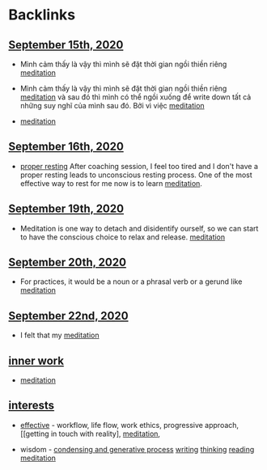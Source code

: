 
# Backlinks
## [September 15th, 2020](<September 15th, 2020.md>)
- Mình cảm thấy là vậy thì mình sẽ đặt thời gian ngồi thiền riêng [meditation](<meditation.md>)

- Mình cảm thấy là vậy thì mình sẽ đặt thời gian ngồi thiền riêng [meditation](<meditation.md>) và sau đó thì mình có thể ngồi xuống để write down tất cả những suy nghĩ của mình sau đó. Bởi vì việc [meditation](<meditation.md>)

- [meditation](<meditation.md>)

## [September 16th, 2020](<September 16th, 2020.md>)
- [proper resting](<proper resting.md>) After coaching session, I feel too tired and I don't have a proper resting leads to unconscious resting process. One of the most effective way to rest for me now is to learn [meditation](<meditation.md>).

## [September 19th, 2020](<September 19th, 2020.md>)
- Meditation is one way to detach and disidentify ourself, so we can start to have the conscious choice to relax and release. [meditation](<meditation.md>)

## [September 20th, 2020](<September 20th, 2020.md>)
- For practices, it would be a noun or a phrasal verb or a gerund like [meditation](<meditation.md>)

## [September 22nd, 2020](<September 22nd, 2020.md>)
- I felt that my [meditation](<meditation.md>)

## [inner work](<inner work.md>)
- [meditation](<meditation.md>)

## [interests](<interests.md>)
- [effective](<effective.md>) - workflow, life flow, work ethics, progressive approach, [[getting in touch with reality], [meditation](<meditation.md>),

- wisdom - [condensing and generative process](<condensing and generative process.md>) [writing](<writing.md>) [thinking](<thinking.md>) [reading](<reading.md>) [meditation](<meditation.md>)

